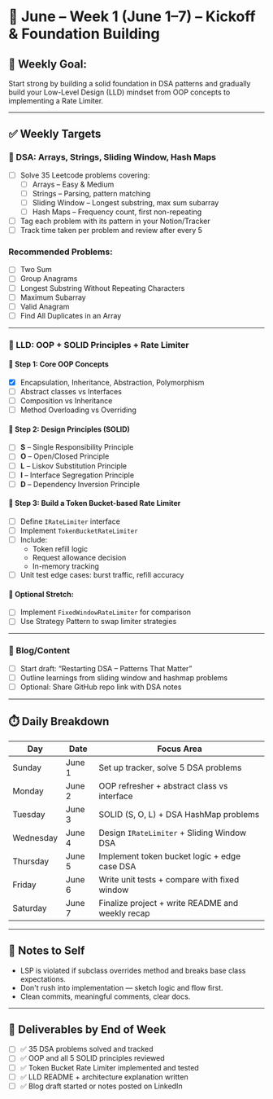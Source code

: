 # 📅 June – Week 1 (June 1–7) – Kickoff & Foundation Building

## 🎯 Weekly Goal:
Start strong by building a solid foundation in DSA patterns and gradually build your Low-Level Design (LLD) mindset from OOP concepts to implementing a Rate Limiter.

---

## ✅ Weekly Targets

### 🔹 DSA: Arrays, Strings, Sliding Window, Hash Maps

- [ ] Solve 35 Leetcode problems covering:
  - [ ] Arrays – Easy & Medium
  - [ ] Strings – Parsing, pattern matching
  - [ ] Sliding Window – Longest substring, max sum subarray
  - [ ] Hash Maps – Frequency count, first non-repeating
- [ ] Tag each problem with its pattern in your Notion/Tracker
- [ ] Track time taken per problem and review after every 5

### Recommended Problems:
- [ ] Two Sum
- [ ] Group Anagrams
- [ ] Longest Substring Without Repeating Characters
- [ ] Maximum Subarray
- [ ] Valid Anagram
- [ ] Find All Duplicates in an Array

---

### 🔹 LLD: OOP + SOLID Principles + Rate Limiter

#### 🔸 Step 1: Core OOP Concepts
- [x] Encapsulation, Inheritance, Abstraction, Polymorphism
- [ ] Abstract classes vs Interfaces
- [ ] Composition vs Inheritance
- [ ] Method Overloading vs Overriding

#### 🔸 Step 2: Design Principles (SOLID)
- [ ] **S** – Single Responsibility Principle
- [ ] **O** – Open/Closed Principle
- [ ] **L** – Liskov Substitution Principle
- [ ] **I** – Interface Segregation Principle
- [ ] **D** – Dependency Inversion Principle

#### 🔸 Step 3: Build a Token Bucket-based Rate Limiter
- [ ] Define `IRateLimiter` interface
- [ ] Implement `TokenBucketRateLimiter`
- [ ] Include:
  - Token refill logic
  - Request allowance decision
  - In-memory tracking
- [ ] Unit test edge cases: burst traffic, refill accuracy

#### 🔸 Optional Stretch:
- [ ] Implement `FixedWindowRateLimiter` for comparison
- [ ] Use Strategy Pattern to swap limiter strategies

---

### 🔹 Blog/Content

- [ ] Start draft: “Restarting DSA – Patterns That Matter”
- [ ] Outline learnings from sliding window and hashmap problems
- [ ] Optional: Share GitHub repo link with DSA notes

---

## ⏱️ Daily Breakdown

| Day         | Date       | Focus Area                                         |
|--------------|------------|----------------------------------------------------|
| Sunday       | June 1     | Set up tracker, solve 5 DSA problems               |
| Monday       | June 2     | OOP refresher + abstract class vs interface        |
| Tuesday      | June 3     | SOLID (S, O, L) + DSA HashMap problems             |
| Wednesday    | June 4     | Design `IRateLimiter` + Sliding Window DSA         |
| Thursday     | June 5     | Implement token bucket logic + edge case DSA       |
| Friday       | June 6     | Write unit tests + compare with fixed window       |
| Saturday     | June 7     | Finalize project + write README and weekly recap   |

---

## 🧠 Notes to Self

- LSP is violated if subclass overrides method and breaks base class expectations.
- Don't rush into implementation — sketch logic and flow first.
- Clean commits, meaningful comments, clear docs.

---

## 📌 Deliverables by End of Week

- [ ] ✅ 35 DSA problems solved and tracked
- [ ] ✅ OOP and all 5 SOLID principles reviewed
- [ ] ✅ Token Bucket Rate Limiter implemented and tested
- [ ] ✅ LLD README + architecture explanation written
- [ ] ✅ Blog draft started or notes posted on LinkedIn
